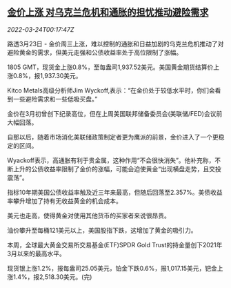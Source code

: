<!--1648081863000-->
[金价上涨 对乌克兰危机和通胀的担忧推动避险需求](https://cn.reuters.com/article/precious-metals-0323-wedn-idCNKCS2LL00G)
------

<div><i>2022-03-24T00:17:47Z</i></div><p>路透3月23日 - 金价周三上涨，难以控制的通胀和日益加剧的乌克兰危机推动了对避险黄金的需求，但美元走强和公债收益率处于高位限制了涨幅。</p><p>1805 GMT，现货金上涨0.8%，至每盎司1,937.52美元。美国黄金期货结算价上涨0.8%，报1,937.30美元。</p><p>Kitco Metals高级分析师Jim Wyckoff,表示：“在金价处于较低水平时，你们会看到一些避险需求和一些低吸买盘。”</p><p>金价在3月初曾创下纪录高位，但在上周美国联邦储备委员会(美联储/FED)会议前大幅回落。</p><p>自那以后，随着市场消化美联储政策制定者更为鹰派的前景，金价进入了一个更稳定的区间。</p><p>Wyackoff表示，高通胀有利于贵金属，这种作用“不会很快消失”。他补充称，不断上升的公债收益率限制了金价的涨幅，可能会迫使黄金“出现横盘走势，且交投震荡”。</p><p>指标10年期美国公债收益率触及近三年来最高，但随后回落至2.357%。美债收益率攀升增加了持有无收益黄金的机会成本。</p><p>美元也走高，使得黄金对使用其他货币的买家者来说很昂贵。</p><p>油价攀升至每桶121美元以上，美国股指下跌，这增加了黄金的吸引力。</p><p>本周，全球最大黄金交易所交易基金(ETF)SPDR Gold Trust的持金量创下2021年3月以来的最高水平。</p><p>现货银上涨1.2%，报每盎司25.05美元，铂金下跌0.6%，报1,017.15美元，钯金上涨1.4%，报2,518.30美元。(完)</p>
